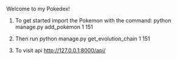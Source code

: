 Welcome to my Pokedex!

1. To get started import the Pokemon with the command:
   python manage.py add_pokemon 1 151

2. Then run
   python manage.py get_evolution_chain 1 151

3. To visit api
   http://127.0.0.1:8000/api/
